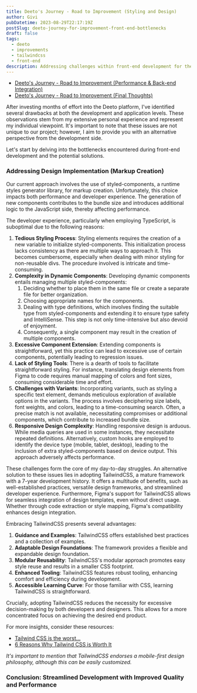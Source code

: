 ```yaml
---
title: Deeto's Journey - Road to Improvement (Styling and Design)
author: Givi
pubDatetime: 2023-08-29T22:17:19Z
postSlug: deeto-journey-for-improvement-front-end-bottlenecks
draft: false
tags:
  - deeto
  - improvements
  - tailwindcss
  - front-end
description: Addressing challenges within front-end development for the Deeto platform, the post highlights concerns surrounding the performance implications of styled-components, the intricacies of dynamic component creation, and the intricacies of achieving responsive design. The proposition to embrace TailwindCSS is presented, emphasizing its benefits including established best practices, modular reusability, and seamless integration with design tools like Figma.
---
```


- [Deeto's Journey - Road to Improvement (Performance & Back-end Integration)](https://aquarazorda.vercel.app/posts/deeto-journey-for-improvement-front-end-performance)
- [Deeto's Journey - Road to Improvement (Final Thoughts)](https://aquarazorda.vercel.app/posts/deeto-journey-for-improvement-final-thoughts)

After investing months of effort into the Deeto platform, I've identified several drawbacks at both the development and application levels. These observations stem from my extensive personal experience and represent my individual viewpoint. It's important to note that these issues are not unique to our project; however, I aim to provide you with an alternative perspective from the development side.

Let's start by delving into the bottlenecks encountered during front-end development and the potential solutions.

### Addressing Design Implementation (Markup Creation)

Our current approach involves the use of styled-components, a runtime styles generator library, for markup creation. Unfortunately, this choice impacts both performance and developer experience. The generation of new components contributes to the bundle size and introduces additional logic to the JavaScript side, thereby affecting performance.

The developer experience, particularly when employing TypeScript, is suboptimal due to the following reasons:

1. **Tedious Styling Process**: Styling elements requires the creation of a new variable to initialize styled-components. This initialization process lacks consistency as there are multiple ways to approach it. This becomes cumbersome, especially when dealing with minor styling for non-reusable divs. The procedure involved is intricate and time-consuming.
2. **Complexity in Dynamic Components**: Developing dynamic components entails managing multiple styled-components:
   1. Deciding whether to place them in the same file or create a separate file for better organization.
   2. Choosing appropriate names for the components.
   3. Dealing with type definitions, which involves finding the suitable type from styled-components and extending it to ensure type safety and IntelliSense. This step is not only time-intensive but also devoid of enjoyment.
   4. Consequently, a single component may result in the creation of multiple components.
3. **Excessive Component Extension**: Extending components is straightforward, yet this practice can lead to excessive use of certain components, potentially leading to regression issues.
4. **Lack of Styling Tools**: There is a dearth of tools to facilitate straightforward styling. For instance, translating design elements from Figma to code requires manual mapping of colors and font sizes, consuming considerable time and effort.
5. **Challenges with Variants**: Incorporating variants, such as styling a specific text element, demands meticulous exploration of available options in the variants. The process involves deciphering size labels, font weights, and colors, leading to a time-consuming search. Often, a precise match is not available, necessitating compromises or additional components, which contribute to increased bundle size.
6. **Responsive Design Complexity**: Handling responsive design is arduous. While media queries are used in some instances, they necessitate repeated definitions. Alternatively, custom hooks are employed to identify the device type (mobile, tablet, desktop), leading to the inclusion of extra styled-components based on device output. This approach adversely affects performance.

These challenges form the core of my day-to-day struggles. An alternative solution to these issues lies in adopting TailwindCSS, a mature framework with a 7-year development history. It offers a multitude of benefits, such as well-established practices, versatile design frameworks, and streamlined developer experience. Furthermore, Figma's support for TailwindCSS allows for seamless integration of design templates, even without direct usage. Whether through code extraction or style mapping, Figma's compatibility enhances design integration.

Embracing TailwindCSS presents several advantages:

1. **Guidance and Examples**: TailwindCSS offers established best practices and a collection of examples.
2. **Adaptable Design Foundations**: The framework provides a flexible and expandable design foundation.
3. **Modular Reusability**: TailwindCSS's modular approach promotes easy style reuse and results in a smaller CSS footprint.
4. **Enhanced Tooling**: TailwindCSS features robust tooling, enhancing comfort and efficiency during development.
5. **Accessible Learning Curve**: For those familiar with CSS, learning TailwindCSS is straightforward.

Crucially, adopting TailwindCSS reduces the necessity for excessive decision-making by both developers and designers. This allows for a more concentrated focus on achieving the desired end product.

For more insights, consider these resources:

- [Tailwind CSS is the worst…](https://www.youtube.com/watch?v=lHZwlzOUOZ4)
- [6 Reasons Why Tailwind CSS is Worth It](https://encircletechnologies.com/blog/6-reasons-why-tailwind-css-is-worth-it/)

_It's important to mention that TailwindCSS endorses a mobile-first design philosophy, although this can be easily customized._

### Conclusion: Streamlined Development with Improved Quality and Performance
